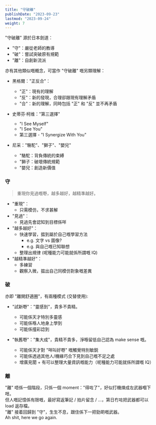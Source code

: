```yaml
---
title: "守破離"
publishDate: "2023-09-23"
lastmod: "2023-09-24"
weight: 7
---
```


"守破離" 源於日本劍道：

- "守"：嚴從老師的教導
- "破"：嘗試突破原有規範
- "離"：自創新流派

亦有其他類似嘅概念，可當作 "守破離" 嘅另類理解：

- 黑格爾："正反合"：

  - "正"：現有的理解
  - "反"：新的發現，合理卻跟現有理解矛盾
  - "合"：新的理解，同時包括 "正" 和 "反" 並不再矛盾

- 史蒂芬·柯维："第三選擇"

  - "I See Myself"
  - "I See You"
  - 第三選擇 - "I Synergize With You"

- 尼采："駱駝"、"獅子"、"嬰兒"

  - "駱駝：背負傳統的束縛
  - "獅子：破壞傳統規範
  - "嬰兒：創造新價值

### 守

> 重現你見過嘅嘢，越多越好，越精準越好。

- "重現"：
  - 只需模仿，不求甚解
- "見過"：
  - 見過先會認知到目標係咩
- "越多越好"：
  - 快速學習，揾到屬於自己嘅學習方法
    - e.g. 文字 vs 圖像?
    - e.g. 與自己嘅已知聯想
  - 整理出規律 (呢種能力可能就係所謂嘅 IQ)
- "越精準越好"：
  - 多練習
  - 觀察入微，揾出自己同模仿對象嘅差異

### 破

亦即 "離開舒適圈"，有兩種模式 (交替使用):

- "試新嘢"："靈感到"，貴多不貴精。

  - 可能係天才特別多靈感
  - 可能係喺人地身上學到
  - 可能係撞彩諗到

- "執舊嘢"："集大成"，貴精不貴多，淨喺留低自己認為 make sense 嘅。

  - 可能係天才對 "咩叫好嘢" 嘅觸覺特別敏鋭
  - 可能係透過其他人/機緣巧合下見到自己嘅不足之處
  - 增廣見聞 + 有可以整理大量資訊嘅能力（呢種能力可能就係所謂嘅 IQ）

### 離

"離" 唔係一個階段，只係一個 moment："得咗了"，好似打機煉成左武器嗰下咁。<br/>
但人嘅記憶係有限嘅，最好寫返筆記 / 拍片留念 / ...，第日冇咗把武器都可以 load 返存檔。<br/>
"離" 接着回歸到 "守"，生生不息，跟住係下一把勁啲嘅武器。<br/>
Ah shit, here we go again.<br/>
